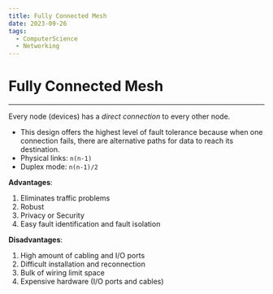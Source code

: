 ```yaml
---
title: Fully Connected Mesh
date: 2023-09-26
tags:
  - ComputerScience
  - Networking
---
```


# Fully Connected Mesh

---

Every node (devices) has a *direct connection* to every other node.

- This design offers the highest level of fault tolerance because when one connection fails, there are alternative paths for data to reach its destination.
- Physical links: `n(n-1)`
- Duplex mode: `n(n-1)/2`

**Advantages**:

1. Eliminates traffic problems
2. Robust
3. Privacy or Security
4. Easy fault identification and fault isolation

**Disadvantages**:

1. High amount of cabling and I/O ports
2. Difficult installation and reconnection
3. Bulk of wiring limit space
4. Expensive hardware (I/O ports and cables)
